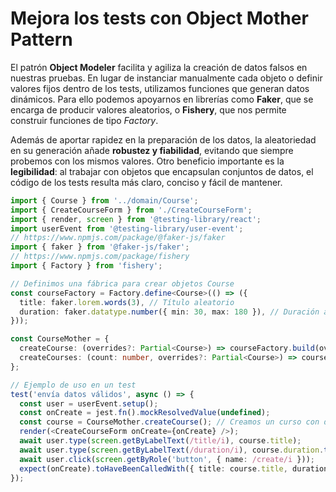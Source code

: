 # Mejora los tests con Object Mother Pattern

El patrón **Object Modeler** facilita y agiliza la creación de datos falsos en nuestras pruebas. En lugar de instanciar manualmente cada objeto o definir valores fijos dentro de los tests, utilizamos funciones que generan datos dinámicos. Para ello podemos apoyarnos en librerías como **Faker**, que se encarga de producir valores aleatorios, o **Fishery**, que nos permite construir funciones de tipo *Factory*.

Además de aportar rapidez en la preparación de los datos, la aleatoriedad en su generación añade **robustez y fiabilidad**, evitando que siempre probemos con los mismos valores. Otro beneficio importante es la **legibilidad**: al trabajar con objetos que encapsulan conjuntos de datos, el código de los tests resulta más claro, conciso y fácil de mantener.

```typescript
import { Course } from '../domain/Course';
import { CreateCourseForm } from './CreateCourseForm';
import { render, screen } from '@testing-library/react';
import userEvent from '@testing-library/user-event';
// https://www.npmjs.com/package/@faker-js/faker
import { faker } from '@faker-js/faker';
// https://www.npmjs.com/package/fishery
import { Factory } from 'fishery';

// Definimos una fábrica para crear objetos Course
const courseFactory = Factory.define<Course>(() => ({
  title: faker.lorem.words(3), // Título aleatorio
  duration: faker.datatype.number({ min: 30, max: 180 }), // Duración aleatoria entre 30 y 180
}));

const CourseMother = {
  createCourse: (overrides?: Partial<Course>) => courseFactory.build(overrides), // Crea un curso con datos aleatorios
  createCourses: (count: number, overrides?: Partial<Course>) => courseFactory.buildList(count, overrides), // Crea una lista de cursos
};

// Ejemplo de uso en un test
test('envía datos válidos', async () => {
  const user = userEvent.setup();
  const onCreate = jest.fn().mockResolvedValue(undefined);
  const course = CourseMother.createCourse(); // Creamos un curso con datos aleatorios
  render(<CreateCourseForm onCreate={onCreate} />);
  await user.type(screen.getByLabelText(/title/i), course.title);
  await user.type(screen.getByLabelText(/duration/i), course.duration.toString());
  await user.click(screen.getByRole('button', { name: /create/i }));
  expect(onCreate).toHaveBeenCalledWith({ title: course.title, duration: course.duration });
});
```